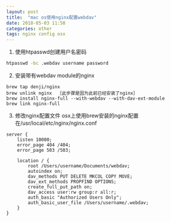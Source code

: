```yaml
---
layout: post
title:  "mac os使用nginx配置webdav"
date: 2018-05-03 11:58
categories: other
tags: nginx config osx
---
```


1. 使用htpasswd创建用户名密码

```bash
htpasswd -bc .webdav username password
```
<!--more-->
2. 安装带有webdav module的nginx
```shell
brew tap denji/nginx
brew unlink nginx  ［此步骤是因为此前已经安装了nginx］
brew install nginx-full --with-webdav --with-dav-ext-module
brew link nginx-full
```
3. 修改nginx配置文件
  osx上使用brew安装的nginx配置在/usr/local/etc/nginx/nginx.conf
```
server {
    listen 10000;
    error_page 404 /404;
    error_page 503 /503;

    location / {
        root /Users/username/Documents/webdav;
        autoindex on;
        dav_methods PUT DELETE MKCOL COPY MOVE;
        dav_ext_methods PROPFIND OPTIONS;
        create_full_put_path on;
        dav_access user:rw group:r all:r;
        auth_basic "Authorized Users Only";
        auth_basic_user_file /Users/username/.webdav;
    }
}
```